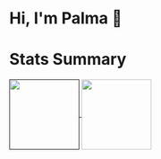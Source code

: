 # Hi, I'm Palma 👋

<!--
**Draconnato/Draconnato** is a ✨ _special_ ✨ repository because its `README.md` (this file) appears on your GitHub profile.

Here are some ideas to get you started:

- 🔭 I’m currently working on ...
- 🌱 I’m currently learning ...
- 👯 I’m looking to collaborate on ...
- 🤔 I’m looking for help with ...
- 💬 Ask me about ...
- 📫 How to reach me: ...
- 😄 Pronouns: ...
- ⚡ Fun fact: ...
-->
# Stats Summary
<a href="">
  <img height=125 align="center" src="https://github-readme-stats.vercel.app/api/top-langs/?username=draconnato&hide_progress=true&theme=gruvbox" />
</a>
<a href="https://github.com/anuraghazra/convoychat">
  <img height=125 align="center" src="https://github-readme-stats.vercel.app/api?username=draconnato&hide=contribs,stars&show_icons=true&rank_icon=github&theme=gruvbox&custom_title=GitHub%20progress" />
</a>
